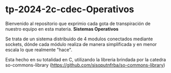 # tp-2024-2c-cdec-Operativos

Bienvenido al repositorio que exprimio cada gota de transpiración de nuestro equipo en esta materia. **Sistemas Operativos**

Se trata de un sistema distribuido de 4 modulos conectados mediante sockets, dónde cada módulo realiza de manera simplificada y en menor escala lo que realmente "hace".

Esta hecho en su totalidad en C, utilizando la libreria brindada por la catedra so-commons-library (https://github.com/sisoputnfrba/so-commons-library)
